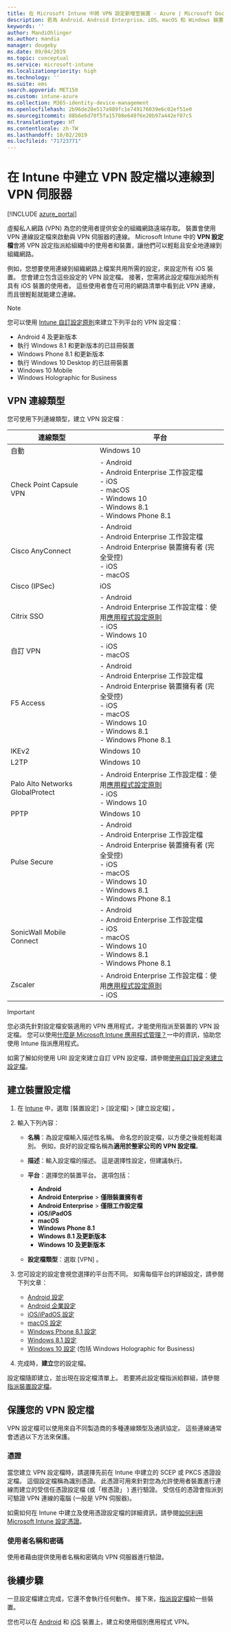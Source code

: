 ```yaml
---
title: 在 Microsoft Intune 中將 VPN 設定新增至裝置 - Azure | Microsoft Docs
description: 若為 Android、Android Enterprise、iOS、macOS 和 Windows 裝置，請使用內建設定來建立 Microsoft Intune 中的虛擬私人網路 (VPN) 連線。
keywords: ''
author: MandiOhlinger
ms.author: mandia
manager: dougeby
ms.date: 09/04/2019
ms.topic: conceptual
ms.service: microsoft-intune
ms.localizationpriority: high
ms.technology: ''
ms.suite: ems
search.appverid: MET150
ms.custom: intune-azure
ms.collection: M365-identity-device-management
ms.openlocfilehash: 2b96de28e517a989fc1e749176039e6c02ef51e0
ms.sourcegitcommit: 88b6e6d70f5fa15708e640f6e20b97a442ef07c5
ms.translationtype: HT
ms.contentlocale: zh-TW
ms.lasthandoff: 10/02/2019
ms.locfileid: "71723771"
---
```

# <a name="create-vpn-profiles-to-connect-to-vpn-servers-in-intune"></a>在 Intune 中建立 VPN 設定檔以連線到 VPN 伺服器

[!INCLUDE [azure_portal](../includes/azure_portal.md)]

虛擬私人網路 (VPN) 為您的使用者提供安全的組織網路遠端存取。 裝置會使用 VPN 連線設定檔來啟動與 VPN 伺服器的連線。 Microsoft Intune 中的 **VPN 設定檔**會將 VPN 設定指派給組織中的使用者和裝置，讓他們可以輕鬆且安全地連線到組織網路。

例如，您想要使用連線到組織網路上檔案共用所需的設定，來設定所有 iOS 裝置。 您會建立包含這些設定的 VPN 設定檔。 接著，您需將此設定檔指派給所有具有 iOS 裝置的使用者。 這些使用者會在可用的網路清單中看到此 VPN 連線，而且很輕鬆就能建立連線。

> [!NOTE]
> 您可以使用 [Intune 自訂設定原則](custom-settings-configure.md)來建立下列平台的 VPN 設定檔：
>
> * Android 4 及更新版本
> * 執行 Windows 8.1 和更新版本的已註冊裝置
> * Windows Phone 8.1 和更新版本
> * 執行 Windows 10 Desktop 的已註冊裝置
> * Windows 10 Mobile
> * Windows Holographic for Business

## <a name="vpn-connection-types"></a>VPN 連線類型

您可使用下列連線類型，建立 VPN 設定檔︰

|連線類型|平台|
|-|-|
|自動|Windows 10|
|Check Point Capsule VPN|- Android<br/>- Android Enterprise 工作設定檔<br/>- iOS<br/>- macOS<br/>- Windows 10<br/>- Windows 8.1<br/>- Windows Phone 8.1|
|Cisco AnyConnect|- Android<br/>- Android Enterprise 工作設定檔<br/>- Android Enterprise 裝置擁有者 (完全受控)<br/>- iOS<br/>- macOS|
|Cisco (IPSec)|iOS|
|Citrix SSO|- Android<br/>- Android Enterprise 工作設定檔：使用[應用程式設定原則](../apps/app-configuration-policies-use-android.md)<br/>- iOS<br/>- Windows 10|
|自訂 VPN|- iOS<br/>- macOS|
|F5 Access|- Android<br/>- Android Enterprise 工作設定檔<br/>- Android Enterprise 裝置擁有者 (完全受控)<br/>- iOS<br/>- macOS<br/>- Windows 10<br/>- Windows 8.1<br/>- Windows Phone 8.1|
|IKEv2|Windows 10|
|L2TP|Windows 10|
|Palo Alto Networks GlobalProtect|- Android Enterprise 工作設定檔：使用[應用程式設定原則](../apps/app-configuration-policies-use-android.md)<br/>- iOS<br/>- Windows 10|
|PPTP|Windows 10|
|Pulse Secure|- Android<br/>- Android Enterprise 工作設定檔<br/>- Android Enterprise 裝置擁有者 (完全受控)<br/>- iOS<br/>- macOS<br/>- Windows 10<br/>- Windows 8.1<br/>- Windows Phone 8.1|
|SonicWall Mobile Connect|- Android<br/>- Android Enterprise 工作設定檔<br/>- iOS<br/>- macOS<br/>- Windows 10<br/>- Windows 8.1<br/>- Windows Phone 8.1|
|Zscaler|- Android Enterprise 工作設定檔：使用[應用程式設定原則](../apps/app-configuration-policies-use-android.md)<br/>- iOS|

> [!IMPORTANT]
> 您必須先針對設定檔安裝適用的 VPN 應用程式，才能使用指派至裝置的 VPN 設定檔。 您可以使用[什麼是 Microsoft Intune 應用程式管理？](../apps/app-management.md)一中的資訊，協助您使用 Intune 指派應用程式。  

如需了解如何使用 URI 設定來建立自訂 VPN 設定檔，請參閱[使用自訂設定來建立設定檔](custom-settings-configure.md)。

## <a name="create-a-device-profile"></a>建立裝置設定檔

1. 在 [Intune](https://go.microsoft.com/fwlink/?linkid=2090973) 中，選取 [裝置設定]   > [設定檔]   > [建立設定檔]  。
2. 輸入下列內容：

    - **名稱**：為設定檔輸入描述性名稱。 命名您的設定檔，以方便之後能輕鬆識別。 例如，良好的設定檔名稱為**適用於整家公司的 VPN 設定檔**。
    - **描述**：輸入設定檔的描述。 這是選擇性設定，但建議執行。
    - **平台**：選擇您的裝置平台。 選項包括：

      - **Android**
      - **Android Enterprise** > **僅限裝置擁有者**
      - **Android Enterprise** > **僅限工作設定檔**
      - **iOS/iPadOS**
      - **macOS**
      - **Windows Phone 8.1**
      - **Windows 8.1 及更新版本**
      - **Windows 10 及更新版本**

    - **設定檔類型**：選取 [VPN]  。

3. 您可設定的設定會視您選擇的平台而不同。 如需每個平台的詳細設定，請參閱下列文章：

    - [Android 設定](vpn-settings-android.md)
    - [Android 企業設定](vpn-settings-android-enterprise.md)
    - [iOS/iPadOS 設定](vpn-settings-ios.md)
    - [macOS 設定](vpn-settings-macos.md)
    - [Windows Phone 8.1 設定](vpn-settings-windows-phone-8-1.md)
    - [Windows 8.1 設定](vpn-settings-windows-8-1.md)
    - [Windows 10 設定](vpn-settings-windows-10.md) (包括 Windows Holographic for Business)

4. 完成時，**建立**您的設定檔。

設定檔隨即建立，並出現在設定檔清單上。 若要將此設定檔指派給群組，請參閱[指派裝置設定檔](device-profile-assign.md)。

## <a name="secure-your-vpn-profiles"></a>保護您的 VPN 設定檔

VPN 設定檔可以使用來自不同製造商的多種連線類型及通訊協定。 這些連線通常會透過以下方法來保護。

### <a name="certificates"></a>憑證

當您建立 VPN 設定檔時，請選擇先前在 Intune 中建立的 SCEP 或 PKCS 憑證設定檔。 這個設定檔稱為識別憑證。 此憑證可用來針對您為允許使用者裝置進行連線而建立的受信任憑證設定檔 (或「根憑證」  ) 進行驗證。 受信任的憑證會指派到可驗證 VPN 連線的電腦 (一般是 VPN 伺服器)。

如需如何在 Intune 中建立及使用憑證設定檔的詳細資訊，請參閱[如何利用 Microsoft Intune 設定憑證](../protect/certificates-configure.md)。

### <a name="user-name-and-password"></a>使用者名稱和密碼

使用者藉由提供使用者名稱和密碼向 VPN 伺服器進行驗證。

## <a name="next-steps"></a>後續步驟

一旦設定檔建立完成，它還不會執行任何動作。 接下來，[指派設定檔](device-profile-assign.md)給一些裝置。

您也可以在 [Android](android-pulse-secure-per-app-vpn.md) 和 [iOS](vpn-setting-configure-per-app.md) 裝置上，建立和使用個別應用程式 VPN。
